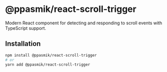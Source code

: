 # @ppasmik/react-scroll-trigger

Modern React component for detecting and responding to scroll events with TypeScript support.

## Installation

```bash
npm install @ppasmik/react-scroll-trigger
# or
yarn add @ppasmik/react-scroll-trigger